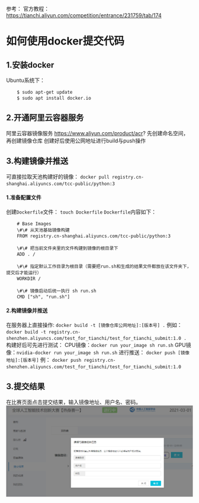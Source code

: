 参考：
官方教程：https://tianchi.aliyun.com/competition/entrance/231759/tab/174

# 如何使用docker提交代码
## 1.安装docker
Ubuntu系统下：
```
    $ sudo apt-get update
    $ sudo apt install docker.io
```
## 2.开通阿里云容器服务
阿里云容器镜像服务 https://www.aliyun.com/product/acr?
先创建命名空间，再创建镜像仓库
创建好后使用公网地址进行build与push操作

## 3.构建镜像并推送
可直接拉取天池构建好的镜像：
`docker pull registry.cn-shanghai.aliyuncs.com/tcc-public/python:3`
#### 1.准备配置文件
创建`Dockerfile`文件：
`touch Dockerfile`
`Dockerfile`内容如下：
```
    # Base Images
    \#\# 从天池基础镜像构建
    FROM registry.cn-shanghai.aliyuncs.com/tcc-public/python:3

    \#\# 把当前文件夹里的文件构建到镜像的根目录下
    ADD . /

    \#\# 指定默认工作目录为根目录（需要把run.sh和生成的结果文件都放在该文件夹下，提交后才能运行）
    WORKDIR /

    \#\# 镜像启动后统一执行 sh run.sh
    CMD ["sh", "run.sh"]
```
#### 2.构建镜像并推送
在服务器上直接操作:
`docker build -t [镜像仓库公网地址]:[版本号] .`
例如：
`docker build -t registry.cn-shenzhen.aliyuncs.com/test_for_tianchi/test_for_tianchi_submit:1.0 .`
构建好后可先进行测试：
CPU镜像：`docker run your_image sh run.sh`
GPU镜像：`nvidia-docker run your_image sh run.sh`
进行推送：
`docker push [镜像地址]:[版本号]`
例：
`docker push registry.cn-shenzhen.aliyuncs.com/test_for_tianchi/test_for_tianchi_submit:1.0`

## 3.提交结果
在比赛页面点击提交结果，输入镜像地址、用户名、密码。
![提交结果](pushcode.PNG)